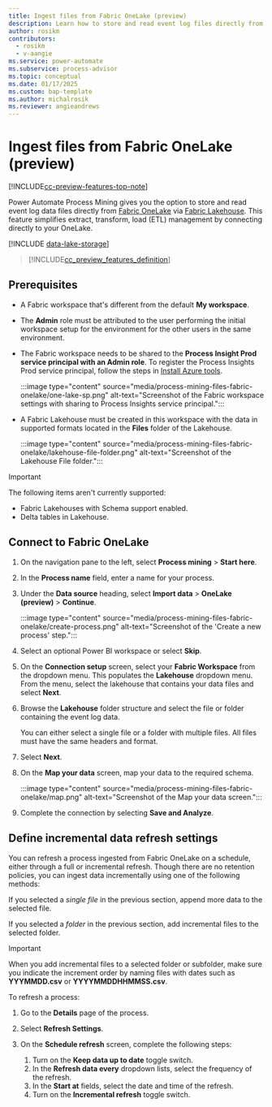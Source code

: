 ```yaml
---
title: Ingest files from Fabric OneLake (preview)
description: Learn how to store and read event log files directly from Fabric OneLake.
author: rosikm
contributors:
  - rosikm
  - v-aangie 
ms.service: power-automate
ms.subservice: process-advisor
ms.topic: conceptual
ms.date: 01/17/2025
ms.custom: bap-template
ms.author: michalrosik
ms.reviewer: angieandrews
---
```


# Ingest files from Fabric OneLake (preview)

[!INCLUDE[cc-preview-features-top-note](./includes/cc-preview-features-top-note.md)]

Power Automate Process Mining gives you the option to store and read event log data files directly from [Fabric OneLake](/fabric/onelake/onelake-overview) via [Fabric Lakehouse](/fabric/data-engineering/lakehouse-overview). This feature simplifies extract, transform, load (ETL) management by connecting directly to your OneLake.

[!INCLUDE [data-lake-storage](./includes/data-lake-storage.md)]

> [!INCLUDE[cc_preview_features_definition](includes/cc-preview-features-definition.md)]

## Prerequisites

- A Fabric workspace that's different from the default **My workspace**.
- The **Admin** role must be attributed to the user performing the initial workspace setup for the environment for the other users in the same environment.
- The Fabric workspace needs to be shared to the **Process Insight Prod service principal with an Admin role**. To register the Process Insights Prod service principal, follow the steps in [Install Azure tools](/power-automate/process-mining-pbi-workspace#install-azure-tools).

  :::image type="content" source="media/process-mining-files-fabric-onelake/one-lake-sp.png" alt-text="Screenshot of the Fabric workspace settings with sharing to Process Insights service principal.":::

- A Fabric Lakehouse must be created in this workspace with the data in supported formats located in the **Files** folder of the Lakehouse.

    :::image type="content" source="media/process-mining-files-fabric-onelake/lakehouse-file-folder.png" alt-text="Screenshot of the Lakehouse File folder.":::

> [!IMPORTANT]
> The following items aren't currently supported:
> - Fabric Lakehouses with Schema support enabled.
> - Delta tables in Lakehouse.

## Connect to Fabric OneLake

1. On the navigation pane to the left, select **Process mining** > **Start here**.
1. In the **Process name** field, enter a name for your process.
1. Under the **Data source** heading, select **Import data** > **OneLake (preview)** > **Continue**.

    :::image type="content" source="media/process-mining-files-fabric-onelake/create-process.png" alt-text="Screenshot of the 'Create a new process' step.":::

1. Select an optional Power BI workspace or select **Skip**.
1. On the **Connection setup** screen, select your **Fabric Workspace** from the dropdown menu. This populates the **Lakehouse** dropdown menu. From the menu, select the lakehouse that contains your data files and select **Next**.

1. Browse the **Lakehouse** folder structure and select the file or folder containing the event log data.

    You can either select a single file or a folder with multiple files. All files must have the same headers and format.
1. Select **Next**.
1. On the **Map your data** screen, map your data to the required schema.

    :::image type="content" source="media/process-mining-files-fabric-onelake/map.png" alt-text="Screenshot of the Map your data screen.":::

1. Complete the connection by selecting **Save and Analyze**.

## Define incremental data refresh settings

You can refresh a process ingested from Fabric OneLake on a schedule, either through a full or incremental refresh. Though there are no retention policies, you can ingest data incrementally using one of the following methods:

If you selected a *single file* in the previous section, append more data to the selected file.

If you selected a *folder* in the previous section, add incremental files to the selected folder.

> [!IMPORTANT]
> When you add incremental files to a selected folder or subfolder, make sure you indicate the increment order by naming files with dates such as **YYYMMDD.csv** or **YYYYMMDDHHMMSS.csv**.

To refresh a process:

1. Go to the **Details** page of the process.
1. Select **Refresh Settings**.
1. On the **Schedule refresh** screen, complete the following steps:

    1. Turn on the **Keep data up to date** toggle switch.
    1. In the **Refresh data every** dropdown lists, select the frequency of the refresh.
    1. In the **Start at** fields, select the date and time of the refresh.
    1. Turn on the **Incremental refresh** toggle switch.
 
